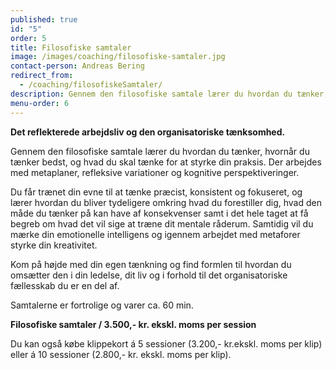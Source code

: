 ```yaml
---
published: true
id: "5"
order: 5
title: Filosofiske samtaler
image: /images/coaching/filosofiske-samtaler.jpg
contact-person: Andreas Bering
redirect_from:
  - /coaching/filosofiskeSamtaler/
description: Gennem den filosofiske samtale lærer du hvordan du tænker, hvornår du tænker bedst, og hvad du skal tænke for at styrke din praksis. Der arbejdes med metaplaner, refleksive variationer og kognitive perspektiveringer.
menu-order: 6
---
```


**Det reflekterede arbejdsliv og den organisatoriske tænksomhed.**

Gennem den filosofiske samtale lærer du hvordan du tænker, hvornår du tænker bedst, og hvad du skal tænke for at styrke din praksis. Der arbejdes med metaplaner, refleksive variationer og kognitive perspektiveringer.

Du får trænet din evne til at tænke præcist, konsistent og fokuseret, og lærer hvordan du bliver tydeligere omkring hvad du forestiller dig, hvad den måde du tænker på kan have af konsekvenser samt i det hele taget at få begreb om hvad det vil sige at træne dit mentale råderum. Samtidig vil du mærke din emotionelle intelligens og igennem arbejdet med metaforer styrke din kreativitet.

Kom på højde med din egen tænkning og find formlen til hvordan du omsætter den i din ledelse, dit liv og i forhold til det organisatoriske fællesskab du er en del af.

Samtalerne er fortrolige og varer ca. 60 min.

**Filosofiske samtaler / 3.500,- kr. ekskl. moms per session**

Du kan også købe klippekort á 5 sessioner (3.200,- kr.ekskl. moms per klip) eller á 10 sessioner (2.800,- kr. ekskl. moms per klip).
